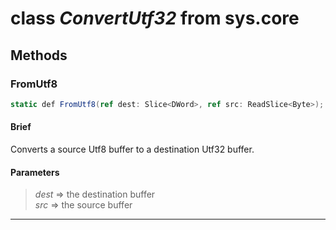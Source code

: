 # class *ConvertUtf32* from sys.core


## Methods

### FromUtf8

```C#
static def FromUtf8(ref dest: Slice<DWord>, ref src: ReadSlice<Byte>);
```

#### Brief

Converts a source Utf8 buffer to a destination Utf32 buffer.

#### Parameters
> *dest* => the destination buffer  
> *src* => the source buffer  
***

